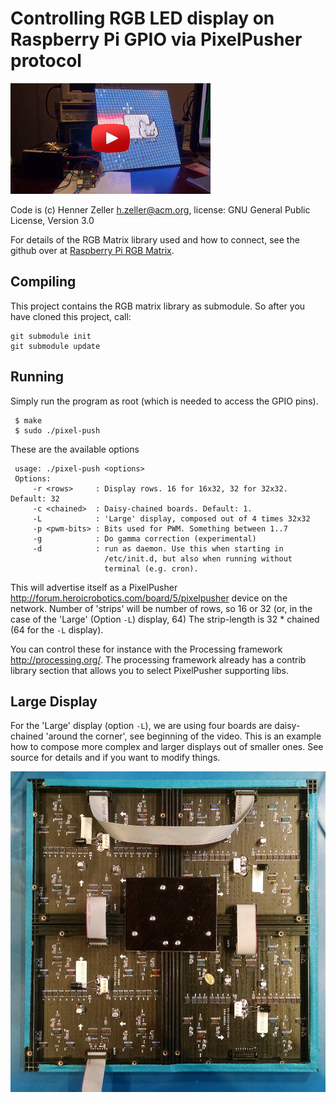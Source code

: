 Controlling RGB LED display on Raspberry Pi GPIO via PixelPusher protocol
=========================================================================

[![Example video][vid]](http://youtu.be/ZglGuMaKvpY)


Code is (c) Henner Zeller <h.zeller@acm.org>,
license: GNU General Public License, Version 3.0

For details of the RGB Matrix library used and how to connect,
see the github over at [Raspberry Pi RGB Matrix][rgb-matrix-lib].

Compiling
---------
This project contains the RGB matrix library as submodule. So after you have
cloned this project, call:

    git submodule init
	git submodule update
	
Running
-------
Simply run the program as root (which is needed to access the GPIO pins).

     $ make
     $ sudo ./pixel-push

These are the available options

     usage: ./pixel-push <options>
     Options:
         -r <rows>     : Display rows. 16 for 16x32, 32 for 32x32. Default: 32
         -c <chained>  : Daisy-chained boards. Default: 1.
         -L            : 'Large' display, composed out of 4 times 32x32
         -p <pwm-bits> : Bits used for PWM. Something between 1..7
         -g            : Do gamma correction (experimental)
         -d            : run as daemon. Use this when starting in
                         /etc/init.d, but also when running without
                         terminal (e.g. cron).

This will advertise itself as a
PixelPusher <http://forum.heroicrobotics.com/board/5/pixelpusher> device
on the network. Number of 'strips' will be number of rows, so 16 or 32
(or, in the case of the 'Large' (Option `-L`) display, 64)
The strip-length is 32 * chained (64 for the `-L` display).

You can control these for instance with the Processing framework
<http://processing.org/>. The processing framework already has a contrib
library section that allows you to select PixelPusher supporting libs.

Large Display
-------------
For the 'Large' display (option `-L`), we are using four boards are
daisy-chained 'around the corner', see beginning of the video. This is an
example how to compose more complex and larger displays out of smaller ones.
See source for details and if you want to modify things.

![Chaining multiple displays][matrix64]

[rgb-matrix-lib]: https://github.com/hzeller/rpi-rgb-led-matrix
[matrix64]: ./img/chained-64x64.jpg
[vid]: ./img/pp-vid.jpg
